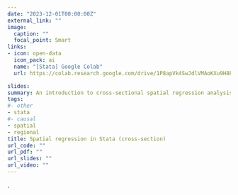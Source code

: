 ```yaml
---
date: "2023-12-01T00:00:00Z"
external_link: ""
image:
  caption: ""
  focal_point: Smart
links:
- icon: open-data
  icon_pack: ai
  name: "[Stata] Google Colab"
  url: https://colab.research.google.com/drive/1P8apVk4SwJdlVMAoKXu9H8PLsukA2QI2?usp=sharing

slides: 
summary: An introduction to cross-sectional spatial regression analysis in Stata
tags:
#- other
- stata
#- causal
- spatial
- regional
title: Spatial regression in Stata (cross-section)
url_code: ""
url_pdf: ""
url_slides: ""
url_video: ""
---
```


.